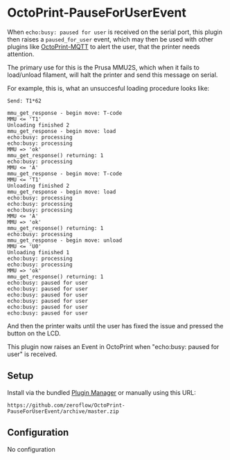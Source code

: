 
# OctoPrint-PauseForUserEvent

When `echo:busy: paused for user` is received on the serial port, this plugin then raises a `paused_for_user` event, which may then be used with other plugins like [OctoPrint-MQTT](https://github.com/OctoPrint/OctoPrint-MQTT) to alert the user, that the printer needs attention.

The primary use for this is the Prusa MMU2S, which when it fails to load/unload filament, will halt the printer and send this message on serial.

For example, this is, what an unsuccesful loading procedure looks like:

    Send: T1*62
    
    mmu_get_response - begin move: T-code
    MMU <= 'T1'
    Unloading finished 2
    mmu_get_response - begin move: load
    echo:busy: processing
    echo:busy: processing
    MMU => 'ok'
    mmu_get_response() returning: 1
    echo:busy: processing
    MMU <= 'A'
    mmu_get_response - begin move: T-code
    MMU <= 'T1'
    Unloading finished 2
    mmu_get_response - begin move: load
    echo:busy: processing
    echo:busy: processing
    echo:busy: processing
    MMU <= 'A'
    MMU => 'ok'
    mmu_get_response() returning: 1
    echo:busy: processing
    mmu_get_response - begin move: unload
    MMU <= 'U0'
    Unloading finished 1
    echo:busy: processing
    echo:busy: processing
    MMU => 'ok'
    mmu_get_response() returning: 1
    echo:busy: paused for user
    echo:busy: paused for user
    echo:busy: paused for user
    echo:busy: paused for user
    echo:busy: paused for user
    echo:busy: paused for user

And then the printer waits until the user has fixed the issue and pressed the button on the LCD.

This plugin now raises an Event in OctoPrint when "echo:busy: paused for user" is received.

## Setup

Install via the bundled [Plugin Manager](https://github.com/foosel/OctoPrint/wiki/Plugin:-Plugin-Manager)
or manually using this URL:

    https://github.com/zeroflow/OctoPrint-PauseForUserEvent/archive/master.zip

## Configuration

No configuration
